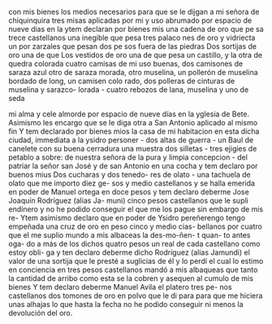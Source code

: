 con mis bienes los medios necesarios para que se le dijgan a mi señora de chiquinquira tres misas aplicadas por mi y uso abrumado por espacio de nueve dias en la
ytem declaran por bienes mis una cadena de oro que pe
sa trece castellanos una inegible que pesa tres palaco
nes de oro y vidriecta un por zarzales que pesan dos pe
sos fuera de las piedras Dos sortijas de oro una de que
Los vestidos de oro una de que pesa un castillo, y la otra de quedra colorada cuatro camisas de mi uso buenas, dos camisones de saraza azul otro de saraza morada, otro muselina, un pollerón de muselina bordado de long, un camisen colo
rado, dos polleras de cinturas de muselina y sarazco- lorada - cuatro rebozos de lana, muselina y uno de seda

mi alma y cele almorde por espacio de nueve días en la yglesia de Bete. Asimismo les encargo que se le diga otra a San Antonio aplicado al mismo fin Y tem declarado por bienes mios la casa de mi habitacion
en esta dicha ciudad, immediata a la ysidro personer - dos altas de guerra - un Baul de canelete con su buena cerradura una muestra dos silletas - tres ejigies de petablo a sobre: de nuestra señora de la pura y limpia concepcion - del patriar
la señor san José y de san Antonio en una cocha y tem declaro por buenos mius Dos cucharas y dos tenedo- res de olato - una tachuela de olato que me importo diez ge- sos y medio castellanos y se halla emerida en poder de Manuel
ortega en doce pesos
y tem declaro deberme Jose Joaquín Rodríguez (alias Ja-
muni) cinco pesos castellanos que le supli endínero y no he
podido conseguir el que me los pague sin embargo de mis re-
Ytem asimismo declaro que en poder de Ysidro pereñerengo tengo empeñada una cruz de oro en peso cinco y medio cias- bellanos por cuatro que el me suplio mundo a mis albaceas
la des-mo-ñen- t quan- to antes oga- do a más de los dichos
quatro pesos un real de cada castellano como estoy obli- ga
y ten declaro deberme dicho Rodríguez (alias Jamundi)
el valor de una sortija que le presté a suglicias de él y lo perdí el cual lo estimo en conciencia en tres pesos castellanos mandó a mis albaqueas que tanto la cantidad de arribo como esta se la cobren y asequen al cumulo de mis bienes
Y tem declaro deberme Manuel Avila el platero tres pe- nos castellanos dos tomones de oro en polvo que le di para para que me hiciera unas alhajas lo que hasta la fecha no he podido conseguir ni menos la devolución del oro.